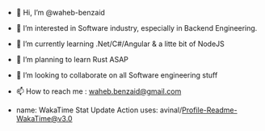 - 👋 Hi, I’m @waheb-benzaid
- 👀 I’m interested in Software industry, especially in Backend Engineering.
- 🌱 I’m currently learning .Net/C#/Angular & a litte bit of NodeJS
- 🌱 I’m planning to learn Rust ASAP
- 💞️ I’m looking to collaborate on all Software engineering stuff
- 📫 How to reach me : waheb.benzaid@gmail.com


- name: WakaTime Stat Update Action
  uses: avinal/Profile-Readme-WakaTime@v3.0
